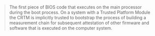 >The first piece of BIOS code that executes on the main processor during the boot process. On a system with a Trusted Platform Module the CRTM is implicitly trusted to bootstrap the process of building a measurement chain for subsequent attestation of other firmware and software that is executed on the computer system.